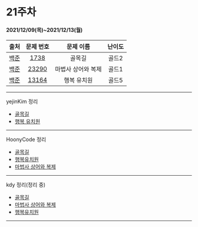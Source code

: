 # 21주차
#### 2021/12/09(목)~2021/12/13(월)

|               출처               |                   문제 번호                    |     문제 이름      | 난이도 |
| :------------------------------: | :--------------------------------------------: | :----------------: | :----: |
| [백준](https://www.acmicpc.net/) |  [1738](https://www.acmicpc.net/problem/1738)  |       골목길       | 골드2  |
| [백준](https://www.acmicpc.net/) | [23290](https://www.acmicpc.net/problem/23290) | 마법사 상어와 복제 | 골드1  |
| [백준](https://www.acmicpc.net/) | [13164](https://www.acmicpc.net/problem/13164) |    행복 유치원     | 골드5  |

---

yejinKim 정리
- [골목길](https://branched-prawn-1fd.notion.site/1738-b279eba8c1c54d23a5f109b544e4930e)
- [행복 유치원](https://branched-prawn-1fd.notion.site/13164-f8e7248896b742839da9ecd1f6657819)


---
HoonyCode 정리
- [골목길](https://pointy-rubidium-c66.notion.site/d38ea4675c184005a0e1768876053f13)
- [행복유치원](https://pointy-rubidium-c66.notion.site/e5b1a790d45a4c74be81d74600d1afa6)
- [마법사 상어와 복제](https://pointy-rubidium-c66.notion.site/17162b816d2b491193e8180467d0d70c)

---
 kdy 정리(정리 중)
- [골목길](https://tropical-couch-e39.notion.site/1738-4127bfe5b2e047579a490e8033d9136f)
- [마법사 상어와 복제](https://tropical-couch-e39.notion.site/23290-771ff6103e3f411f86e8d65b8c7ae537)
- [행복유치원](https://tropical-couch-e39.notion.site/13164-59a64608e5ae4ff786a71feb176eab3d)

---
